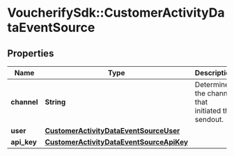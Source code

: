 # VoucherifySdk::CustomerActivityDataEventSource

## Properties

| Name | Type | Description | Notes |
| ---- | ---- | ----------- | ----- |
| **channel** | **String** | Determines the channel that initiated the sendout. |  |
| **user** | [**CustomerActivityDataEventSourceUser**](CustomerActivityDataEventSourceUser.md) |  | [optional] |
| **api_key** | [**CustomerActivityDataEventSourceApiKey**](CustomerActivityDataEventSourceApiKey.md) |  | [optional] |

